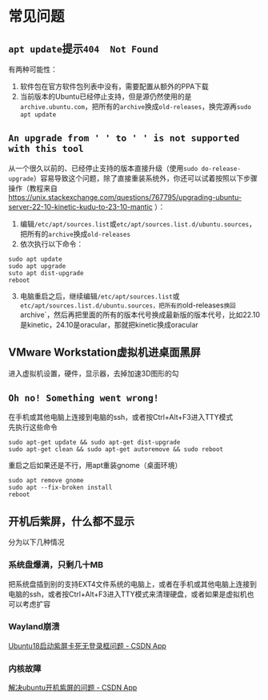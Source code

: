 # 常见问题
## `apt update`提示`404  Not Found`
有两种可能性：
1. 软件包在官方软件包列表中没有，需要配置从额外的PPA下载
2. 当前版本的Ubuntu已经停止支持，但是源仍然使用的是`archive.ubuntu.com`，把所有的`archive`换成`old-releases`，换完源再`sudo apt update`

## `An upgrade from ' ' to ' ' is not supported with this tool`
从一个很久以前的、已经停止支持的版本直接升级（使用`sudo do-release-upgrade`）容易导致这个问题，除了直接重装系统外，你还可以试着按照以下步骤操作（教程来自 https://unix.stackexchange.com/questions/767795/upgrading-ubuntu-server-22-10-kinetic-kudu-to-23-10-mantic ）：
1. 编辑`/etc/apt/sources.list`或`etc/apt/sources.list.d/ubuntu.sources`，把所有的`archive`换成`old-releases`
2. 依次执行以下命令：
```
sudo apt update
sudo apt upgrade
suto apt dist-upgrade
reboot
```
3. 电脑重启之后，继续编辑`/etc/apt/sources.list`或`etc/apt/sources.list.d/ubuntu.sources，把所有的`old-releases`换回`archive`，然后再把里面的所有的版本代号换成最新版的版本代号，比如22.10是kinetic，24.10是oracular，那就把kinetic换成oracular

## VMware Workstation虚拟机进桌面黑屏
进入虚拟机设置，硬件，显示器，去掉加速3D图形的勾
## `Oh no! Something went wrong!`
在手机或其他电脑上连接到电脑的ssh，或者按Ctrl+Alt+F3进入TTY模式  
先执行这些命令
```
sudo apt-get update && sudo apt-get dist-upgrade
sudo apt-get clean && sudo apt-get autoremove && sudo reboot
```
重启之后如果还是不行，用apt重装gnome（桌面环境）
```
sudo apt remove gnome
sudo apt --fix-broken install
reboot
```
## 开机后紫屏，什么都不显示
分为以下几种情况
### 系统盘爆满，只剩几十MB
把系统盘插到别的支持EXT4文件系统的电脑上，或者在手机或其他电脑上连接到电脑的ssh，或者按Ctrl+Alt+F3进入TTY模式来清理硬盘，或者如果是虚拟机也可以考虑扩容  
### Wayland崩溃
[Ubuntu18启动紫屏卡死无登录框问题 - CSDN App](http://t.csdnimg.cn/IIgz1)
### 内核故障
[解决ubuntu开机紫屏的问题 - CSDN App](http://t.csdnimg.cn/F5nqJ)
